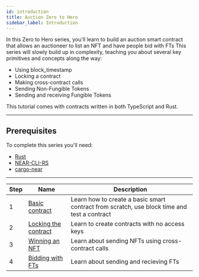 ```yaml
---
id: introduction
title: Auction Zero to Hero 
sidebar_label: Introduction
---
```


In this Zero to Hero series, you'll learn to build an auction smart contract that allows an auctioneer to list an NFT and have people bid with FTs This series will slowly build up in complexity, teaching you about several key primitives and concepts along the way:
- Using block_timestamp
- Locking a contract 
- Making cross-contract calls
- Sending Non-Fungible Tokens
- Sending and receiving Fungible Tokens 

This tutorial comes with contracts written in both TypeScript and Rust. 

---

## Prerequisites

To complete this series you'll need:

- [Rust](https://www.rust-lang.org/tools/install)
- [NEAR-CLI-RS](../../4.tools/cli-rs.md#setup)
- [cargo-near](https://github.com/near/cargo-near)

---


| Step | Name                              | Description |
|------|-----------------------------------|-------------|
| 1    | [Basic contract](./1-basic.md)           | Learn how to create a basic smart contract from scratch, use block time and test a contract |
| 2    | [Locking the contract](./2-locking.md)   | Learn to create contracts with no access keys |
| 3    | [Winning an NFT](./3-nft.md)             | Learn about sending NFTs using cross-contract calls |
| 4    | [Bidding with FTs](./4-ft.md)            | Learn about sending and recieving FTs |

